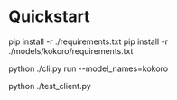# Quickstart
pip install -r ./requirements.txt
pip install -r ./models/kokoro/requirements.txt

python ./cli.py run --model_names=kokoro 

python ./test_client.py
